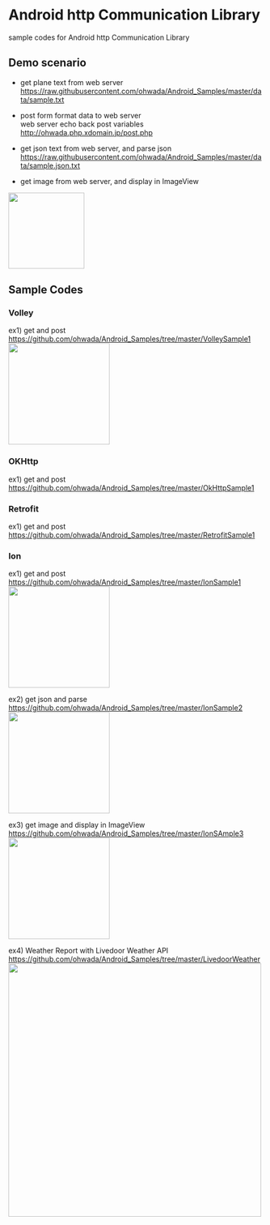Android  http Communication Library
===============

sample codes for Android http Communication Library<br/>

## Demo scenario
* get plane text from web server <br/>
https://raw.githubusercontent.com/ohwada/Android_Samples/master/data/sample.txt  <br/>

* post form format data to web server <br/>
web server echo back post variables  <br/>
http://ohwada.php.xdomain.jp/post.php <br/>

* get json text from web server, and parse json <br/>
https://raw.githubusercontent.com/ohwada/Android_Samples/master/data/sample.json.txt  <br/>

* get image from web server,  and display in ImageView <br/>
<image src="https://raw.githubusercontent.com/ohwada/Android_Samples/master/images/palau02.jpg" width="150" />

## Sample Codes

### Volley
ex1) get and post <br/>
https://github.com/ohwada/Android_Samples/tree/master/VolleySample1 <br/>
<img src="https://raw.githubusercontent.com/ohwada/Android_Samples/master/VolleySample1/screenshot/screenshot_volley_get.png" width="200" /> <br/>

### OKHttp
ex1) get and post  <br/>
https://github.com/ohwada/Android_Samples/tree/master/OkHttpSample1 <br/>

### Retrofit
ex1) get and post  <br/>
https://github.com/ohwada/Android_Samples/tree/master/RetrofitSample1 <br/>

### Ion
ex1) get and post  <br/>
https://github.com/ohwada/Android_Samples/tree/master/IonSample1  <br/>
<image src="https://raw.githubusercontent.com/ohwada/Android_Samples/master/IonSample1/screenshot/screenshot_ion_post.png" width="200" /><br/>

ex2) get json and parse <br/>
https://github.com/ohwada/Android_Samples/tree/master/IonSample2  <br/>
<image src="https://raw.githubusercontent.com/ohwada/Android_Samples/master/IonSample2/screenshot/screenshot_ion_get.png" width="200" /><br/>

ex3) get image and display in ImageView <br/>
https://github.com/ohwada/Android_Samples/tree/master/IonSAmple3  <br/>
<image src="https://raw.githubusercontent.com/ohwada/Android_Samples/master/IonSAmple3/screenshot/screenshot_ion_internet.png" width="200" /><br/>

ex4) Weather Report with Livedoor Weather API <br/>
https://github.com/ohwada/Android_Samples/tree/master/LivedoorWeather  <br/>
<image src="https://raw.githubusercontent.com/ohwada/Android_Samples/master/LivedoorWeather/screenshot/livedoor_weather_tabs.png" width="500" /><br/>
